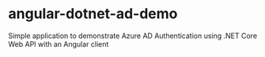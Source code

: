 # angular-dotnet-ad-demo
Simple application to demonstrate Azure AD Authentication using .NET Core Web API with an Angular client

